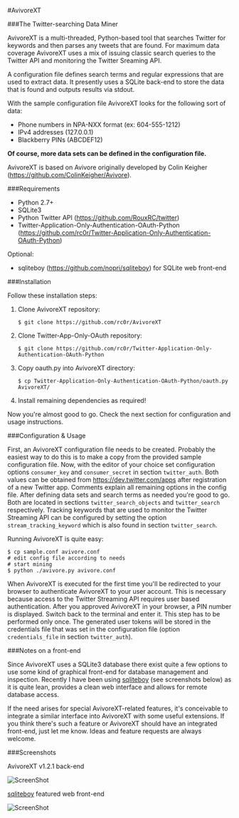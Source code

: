 #AvivoreXT

###The Twitter-searching Data Miner

AvivoreXT is a multi-threaded, Python-based tool that searches Twitter for keywords and then parses any tweets that are found. For maximum data coverage AvivoreXT uses a mix of issuing classic search queries to the Twitter API and monitoring the Twitter Sreaming API.  

A configuration file defines search terms and regular expressions that are used to extract data. It presently uses a SQLite back-end to store the data that is found and outputs results via stdout.

With the sample configuration file AvivoreXT looks for the following sort of data:

* Phone numbers in NPA-NXX format (ex: 604-555-1212)
* IPv4 addresses (127.0.0.1)
* Blackberry PINs (ABCDEF12)

**Of course, more data sets can be defined in the configuration file.**

AvivoreXT is based on Avivore originally developed by Colin Keigher
(https://github.com/ColinKeigher/Avivore).


###Requirements

* Python 2.7+
* SQLite3
* Python Twitter API (https://github.com/RouxRC/twitter)
* Twitter-Application-Only-Authentication-OAuth-Python  
(https://github.com/rc0r/Twitter-Application-Only-Authentication-OAuth-Python)

Optional:

* sqliteboy (https://github.com/nopri/sqliteboy) for SQLite web front-end


###Installation

Follow these installation steps:

1.	Clone AvivoreXT repository:  
  
		$ git clone https://github.com/rc0r/AvivoreXT

2.	Clone Twitter-App-Only-OAuth repository:  
  
		$ git clone https://github.com/rc0r/Twitter-Application-Only-Authentication-OAuth-Python

3.	Copy oauth.py into AvivoreXT directory:  
  
		$ cp Twitter-Application-Only-Authentication-OAuth-Python/oauth.py AvivoreXT/

4.	Install remaining dependencies as required!


Now you're almost good to go. Check the next section for configuration and
usage instructions.


###Configuration & Usage

First, an AvivoreXT configuration file needs to be created. Probably the easiest
way to do this is to make a copy from the provided sample configuration file.
Now, with the editor of your choice set configuration options `consumer_key`
and `consumer_secret` in section `twitter_auth`. Both values can be obtained
from https://dev.twitter.com/apps after registration of a new Twitter app.
Comments explain all remaining options in the config file. After defining data sets and search terms as needed you're good to go. Both are located in sections `twitter_search_objects` and `twitter_search` respectively. Tracking keywords that are used to monitor the Twitter Streaming API can be configured by setting the option `stream_tracking_keyword` which is also found in section `twitter_search`.

Running AvivoreXT is quite easy:

	$ cp sample.conf avivore.conf
	# edit config file according to needs
	# start mining
	$ python ./avivore.py avivore.conf
	
When AvivoreXT is executed for the first time you'll be redirected to your browser to authenticate AvivoreXT to your user account. This is necessary because access to the Twitter Streaming API requires user based authentication. After you approved AvivoreXT in your browser, a PIN number is displayed. Switch back to the terminal and enter it. This step has to be performed only once. The generated user tokens will be stored in the credentials file that was set in the configuration file (option `credentials_file` in section `twitter_auth`).


###Notes on a front-end

Since AvivoreXT uses a SQLite3 database there exist quite a few options to use some kind of graphical front-end for database management and inspection. Recently I have been using [sqliteboy](https://github.com/nopri/sqliteboy) (see screenshots below) as it is quite lean, provides a clean web interface and allows for remote database access.

If the need arises for special AvivoreXT-related features, it's conceivable to integrate a similar interface into AvivoreXT with some useful extensions. If you think there's such a feature or AvivoreXT should have an integrated front-end, just let me know. Ideas and feature requests are always welcome.


###Screenshots

AvivoreXT v1.2.1 back-end

![ScreenShot](https://raw.github.com/rc0r/AvivoreXT/master/scrots/AvivoreXT-Backend.png)

[sqliteboy](https://github.com/nopri/sqliteboy) featured web front-end

![ScreenShot](https://raw.github.com/rc0r/AvivoreXT/master/scrots/AvivoreXT-Webfront.png)
